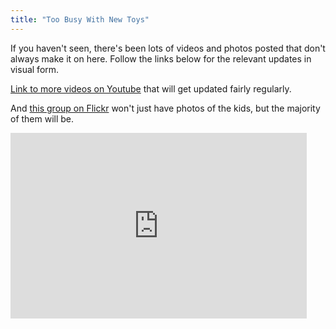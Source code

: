 ```yaml
---
title: "Too Busy With New Toys"
---
```

<p>If you haven't seen, there's been lots of videos and photos posted that don't always make it on here.  Follow the links below for the relevant updates in visual form.</p>
<p><a href="https://www.youtube.com/view_play_list?p=BE497BAF1E2CEBE6">Link to more videos on Youtube</a> that will get updated fairly regularly.</p>
<p>And <a href="https://www.flickr.com/photos/lemon/sets/72157625121513820/">this group on Flickr</a> won't just have photos of the kids, but the majority of them will be.</p>

<iframe title="YouTube video player" class="youtube-player" type="text/html" width="474" height="297" src="https://www.youtube.com/embed/VySkVrsUWZM?rel=0&amp;hd=1" frameborder="0"></iframe>
